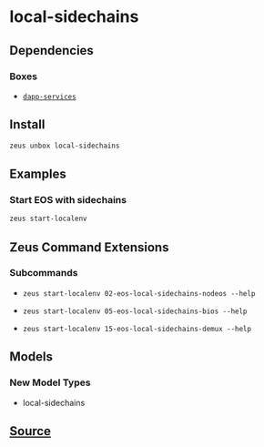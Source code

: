 
local-sidechains
====================







## Dependencies
### Boxes
* [`dapp-services`](dapp-services.md)




## Install
```bash
zeus unbox local-sidechains
```
## Examples
### Start EOS with sidechains
```bash
zeus start-localenv
```

## Zeus Command Extensions

### Subcommands
* ```zeus start-localenv 02-eos-local-sidechains-nodeos --help```

* ```zeus start-localenv 05-eos-local-sidechains-bios --help```

* ```zeus start-localenv 15-eos-local-sidechains-demux --help```

## Models
### New Model Types
* local-sidechains



## [Source](https://github.com/liquidapps-io/zeus-sdk/tree/master/boxes/groups/dapp-network/local-sidechains)